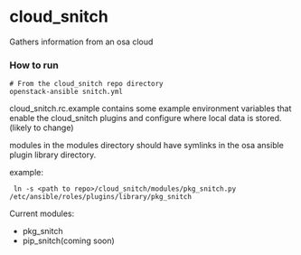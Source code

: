 # cloud_snitch
Gathers information from an osa cloud

### How to run
```shell
# From the cloud_snitch repo directory
openstack-ansible snitch.yml
```

cloud_snitch.rc.example contains some example environment variables that enable the cloud_snitch plugins and configure where local data is stored.(likely to change)

modules in the modules directory should have symlinks in the osa ansible plugin library directory.

example:
```shell
 ln -s <path to repo>/cloud_snitch/modules/pkg_snitch.py /etc/ansible/roles/plugins/library/pkg_snitch
```

Current modules:
 - pkg_snitch
 - pip_snitch(coming soon)

